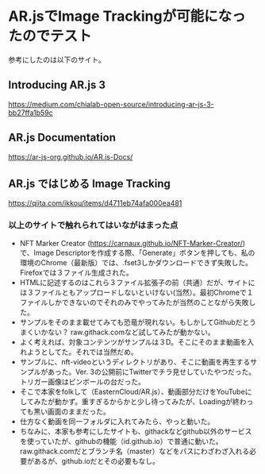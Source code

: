 # AR.jsでImage Trackingが可能になったのでテスト

参考にしたのは以下のサイト。

## Introducing AR.js 3
https://medium.com/chialab-open-source/introducing-ar-js-3-bb27ffa1b59c

## AR.js Documentation
https://ar-js-org.github.io/AR.js-Docs/

## AR.js ではじめる Image Tracking
https://qiita.com/ikkou/items/d4711eb74afa000ea481

### 以上のサイトで触れられてはいながはまった点

- NFT Marker Creator (https://carnaux.github.io/NFT-Marker-Creator/) で、Image Descriptorを作成する際、「Generate」ボタンを押しても、私の環境のChrome（最新版）では、.fset3しかダウンロードできず失敗した。Firefoxでは３ファイル生成された。
- HTMLに記述するのはこれら３ファイル拡張子の前（共通）だが、サイトには３ファイルともアップロードしないといけない(当然）。最初Chromeで１ファイルしかできないのでそれのみでやってみたが当然のことながら失敗した。
- サンプルをそのまま載せてみても恐竜が現れない。もしかしてGithubだとうまくいかない？ raw.githack.comなど試してみたが動かない。
- よく考えれば、対象コンテンツがサンプルは３D。そこにそのまま動画を入れようとしてた。それでは当然だめ。
- サンプルに、nft-videoというディレクトリがあり、そこに動画を再生するサンプルがあった。Ver. 3の公開前にTwitterでチラ見せしていたやつだった。トリガー画像はピンボールの台だった。
- そこで本家をfolkして（EasternCloud/AR.js）、動画部分だけをYouTubeにしてみたが動かず。重すぎるからかと少し待ってみたが、Loadingが終わっても黒い画面のままだった。
- 仕方なく動画を同一フォルダに入れてみたら、やっと動いた。
- ちなみに、本家も参考にしたサイトも、githackなどgithub以外のサービスを使っていたが、githubの機能（id.github.io）で普通に動いた。raw.githack.comだとブランチ名（master）などをパスにわざわざ入れる必要があるが、github.ioだとその必要もなし。
